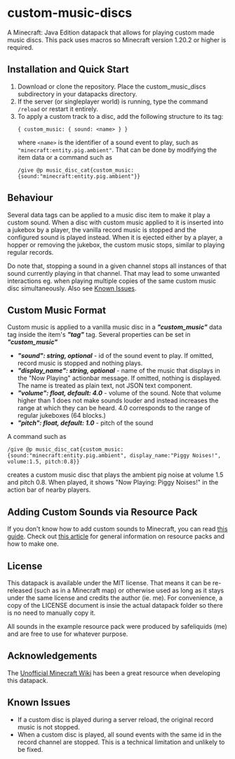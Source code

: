 # custom-music-discs

A Minecraft: Java Edition datapack that allows for playing custom made music discs. This pack uses macros so Minecraft version 1.20.2 or higher is required.

## Installation and Quick Start

1. Download or clone the repository. Place the custom_music_discs subdirectory in your datapacks directory.
2. If the server (or singleplayer world) is running, type the command `/reload` or restart it entirely.
3. To apply a custom track to a disc, add the following structure to its tag:
	```
	{ custom_music: { sound: <name> } }
	```
	where `<name>` is the identifier of a sound event to play, such as `"minecraft:entity.pig.ambient"`. That can be done by modifying the item data or a command such as
	```
	/give @p music_disc_cat{custom_music:{sound:"minecraft:entity.pig.ambient"}}
	```

## Behaviour
Several data tags can be applied to a music disc item to make it play a custom sound. When a disc with custom music applied to it is inserted into a jukebox by a player, the vanilla record music is stopped and the configured sound is played instead. When it is ejected either by a player, a hopper or removing the jukebox, the custom music stops, similar to playing regular records.

Do note that, stopping a sound in a given channel stops all instances of that sound currently playing in that channel. That may lead to some unwanted interactions eg. when playing multiple copies of the same custom music disc simultaneously. Also see [Known Issues](#known-issues).

## Custom Music Format
Custom music is applied to a vanilla music disc in a ***"custom_music"*** data tag inside the item's ***"tag"*** tag. Several properties can be set in ***"custom_music"***
- ***"sound": string, optional*** - id of the sound event to play. If omitted, record music is stopped and nothing plays.
- ***"display_name": string, optional*** - name of the music that displays in the "Now Playing" actionbar message. If omitted, nothing is displayed. The name is treated as plain text, not JSON text component.
- ***"volume": float, default: 4.0*** - volume of the sound. Note that volume higher than 1 does not make sounds louder and instead increases the range at which they can be heard. 4.0 corresponds to the range of regular jukeboxes (64 blocks.)
- ***"pitch": float, default: 1.0*** - pitch of the sound

A command such as
```
/give @p music_disc_cat{custom_music:{sound:"minecraft:entity.pig.ambient", display_name:"Piggy Noises!", volume:1.5, pitch:0.8}}
```
creates a custom music disc that plays the ambient pig noise at volume 1.5 and pitch 0.8. When played, it shows "Now Playing: Piggy Noises!" in the action bar of nearby players.

## Adding Custom Sounds via Resource Pack
If you don't know how to add custom sounds to Minecraft, you can read [this guide](docs/sounds_guide.md). Check out [this article](https://minecraft.wiki/w/Resource_pack) for general information on resource packs and how to make one.

## License
This datapack is available under the MIT license. That means it can be
re-released (such as in a Minecraft map) or otherwise used as long as it 
stays under the same license and credits the author (ie. me). For convenience,
a copy of the LICENSE document is insie the actual datapack folder so there is
no need to manually copy it.

All sounds in the example resource pack were produced by safeliquids (me) and are free to use for whatever purpose.

## Acknowledgements
The [Unofficial Minecraft Wiki](https://minecraft.wiki) has been a great resource when developing this datapack.

## Known Issues
- If a custom disc is played during a server reload, the original record music is not stopped.
- When a custom disc is played, all sound events with the same id in the record channel are stopped. This is a technical limitation and unlikely to be fixed.
